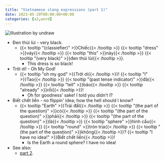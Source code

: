 ```yaml
---
title: "Vietnamese slang expressions (part 1)"
date: 2023-05-20T00:00:00+00:00
categories: [a2,word]
---
```


![illustration by undraw](/images/undraw/undraw_Having_fun_re_vj4h.png)

- Đen thùi lùi - very black.
    - {{< tooltip "(classiefier)" >}}Chiếc{{< /tooltip >}}
      {{< tooltip "dress" >}}váy{{< /tooltip >}}
      {{< tooltip "this" >}}này{{< /tooltip >}}
      {{< tooltip "(very black)" >}}đen thùi lùi{{< /tooltip >}}.
        - This dress is so black!
- Trời ơi! - Oh My God!
    - {{< tooltip "oh my god" >}}Trời ơi{{< /tooltip >}}!
      {{< tooltip "I" >}}Tao{{< /tooltip >}}
      {{< tooltip "(past tense indicator)" >}}đã{{< /tooltip >}}
      {{< tooltip "tell" >}}bảo{{< /tooltip >}}
      {{< tooltip "already" >}}rồi{{< /tooltip >}}!
        - Oh for goodness' sake! I told you didn't I?
- Biết chết liền - no flippin' idea; how the hell should I know?
    - {{< tooltip "Earth" >}}Trái đất{{< /tooltip >}}
      {{< tooltip "(the part of the question)" >}}có{{< /tooltip >}}
      {{< tooltip "(the part of the question)" >}}phải{{< /tooltip >}}
      {{< tooltip "(the part of the question)" >}}là{{< /tooltip >}}
      {{< tooltip "sphere" >}}hình cầu{{< /tooltip >}}
      {{< tooltip "round" >}}tròn trịa{{< /tooltip >}}
      {{< tooltip "(the part of the question)" >}}không{{< /tooltip >}}?
      {{< tooltip "I have no idea!" >}}Biết chết liền{{< /tooltip >}}!
        - Is the Earth a round sphere? I have no idea!
- See also:
    - [part 2](/posts/33-slang-part-2/).
